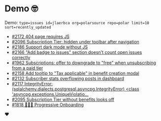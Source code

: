 # Demo 🤓

Demo: `type=issues id=jlaerbca org=polarsource repo=polar limit=10 sort=recently_updated`

<!-- POLAR type=issues id=jlaerbca org=polarsource repo=polar limit=10 sort=recently_updated -->

* [#2172 404 page requires JS](https://github.com/polarsource/polar/issues/2172)
* [#2096 Subscription Tier: hidden under toolbar after navigation](https://github.com/polarsource/polar/issues/2096)
* [#2186 Support dark mode without JS](https://github.com/polarsource/polar/issues/2186)
* [#2166 "Add badge to issues" section doesn't count open issues correctly](https://github.com/polarsource/polar/issues/2166)
* [#1962 Subscriptions: offer to downgrade to "free" when unsubscribing from a paid tier](https://github.com/polarsource/polar/issues/1962)
* [#2158 Add tooltip to "Tax applicable" in benefit creation modal](https://github.com/polarsource/polar/issues/2158)
* [#2132 Subscriber stats overflowing posts in dashboard](https://github.com/polarsource/polar/issues/2132)
* [#2117 IntegrityError: (sqlalchemy.dialects.postgresql.asyncpg.IntegrityError) <class 'asyncpg.exceptions.UniqueViolatio...](https://github.com/polarsource/polar/issues/2117)
* [#2095 Subscription Tier without benefits looks off](https://github.com/polarsource/polar/issues/2095)
* [#1818 🎯👋🏼 Progressive Onboarding](https://github.com/polarsource/polar/issues/1818)

<!-- POLAR-END id=jlaerbca -->

❤️